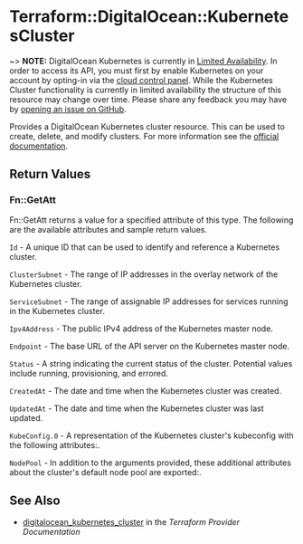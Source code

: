 # Terraform::DigitalOcean::KubernetesCluster

~> **NOTE:** DigitalOcean Kubernetes is currently in [Limited Availability](https://www.digitalocean.com/docs/platform/product-lifecycle/). In order to access its API, you must first by enable Kubernetes on your account by opting-in via the [cloud control panel](https://cloud.digitalocean.com/kubernetes/clusters). While the Kubernetes Cluster functionality is currently in limited availability the structure of this resource may change over time. Please share any feedback you may have by [opening an issue on GitHub](https://github.com/terraform-providers/terraform-provider-digitalocean/issues).

Provides a DigitalOcean Kubernetes cluster resource. This can be used to create, delete, and modify clusters. For more information see the [official documentation](https://www.digitalocean.com/docs/kubernetes/).

## Return Values

### Fn::GetAtt

Fn::GetAtt returns a value for a specified attribute of this type. The following are the available attributes and sample return values.

`Id` - A unique ID that can be used to identify and reference a Kubernetes cluster.

`ClusterSubnet` - The range of IP addresses in the overlay network of the Kubernetes cluster.

`ServiceSubnet` - The range of assignable IP addresses for services running in the Kubernetes cluster.

`Ipv4Address` - The public IPv4 address of the Kubernetes master node.

`Endpoint` - The base URL of the API server on the Kubernetes master node.

`Status` -  A string indicating the current status of the cluster. Potential values include running, provisioning, and errored.

`CreatedAt` - The date and time when the Kubernetes cluster was created.

`UpdatedAt` - The date and time when the Kubernetes cluster was last updated.

`KubeConfig.0` - A representation of the Kubernetes cluster's kubeconfig with the following attributes:.

`NodePool` - In addition to the arguments provided, these additional attributes about the cluster's default node pool are exported:.

## See Also

* [digitalocean_kubernetes_cluster](https://www.terraform.io/docs/providers/digitalocean/r/kubernetes_cluster.html) in the _Terraform Provider Documentation_